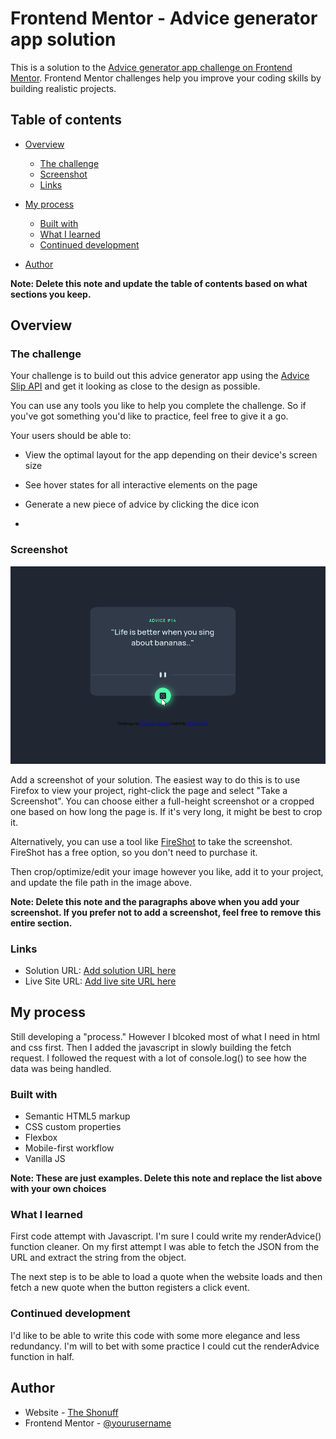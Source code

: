 # Frontend Mentor - Advice generator app solution

This is a solution to the [Advice generator app challenge on Frontend Mentor](https://www.frontendmentor.io/challenges/advice-generator-app-QdUG-13db). Frontend Mentor challenges help you improve your coding skills by building realistic projects.

## Table of contents

- [Overview](#overview)
  - [The challenge](#the-challenge)
  - [Screenshot](#screenshot)
  - [Links](#links)
- [My process](#my-process)
  - [Built with](#built-with)
  - [What I learned](#what-i-learned)
  - [Continued development](#continued-development)

- [Author](#author)


**Note: Delete this note and update the table of contents based on what sections you keep.**

## Overview

### The challenge

Your challenge is to build out this advice generator app using the [Advice Slip API](https://api.adviceslip.com) and get it looking as close to the design as possible.

You can use any tools you like to help you complete the challenge. So if you've got something you'd like to practice, feel free to give it a go.

Your users should be able to:

- View the optimal layout for the app depending on their device's screen size
- See hover states for all interactive elements on the page
- Generate a new piece of advice by clicking the dice icon

- 

### Screenshot


![](./images/screenshot.png)

Add a screenshot of your solution. The easiest way to do this is to use Firefox to view your project, right-click the page and select "Take a Screenshot". You can choose either a full-height screenshot or a cropped one based on how long the page is. If it's very long, it might be best to crop it.

Alternatively, you can use a tool like [FireShot](https://getfireshot.com/) to take the screenshot. FireShot has a free option, so you don't need to purchase it. 

Then crop/optimize/edit your image however you like, add it to your project, and update the file path in the image above.

**Note: Delete this note and the paragraphs above when you add your screenshot. If you prefer not to add a screenshot, feel free to remove this entire section.**

### Links

- Solution URL: [Add solution URL here](https://your-solution-url.com)
- Live Site URL: [Add live site URL here](https://your-live-site-url.com)

## My process

Still developing a "process." However I blcoked most of what I need in html and css first. Then I added the javascript in slowly building the fetch request. I followed the request with a lot of console.log() to see how the data was being handled.

### Built with

- Semantic HTML5 markup
- CSS custom properties
- Flexbox
- Mobile-first workflow
- Vanilla JS


**Note: These are just examples. Delete this note and replace the list above with your own choices**

### What I learned

First code attempt with Javascript. I'm sure I could write my renderAdvice() function cleaner. On my first attempt I was able to fetch the JSON from the URL and extract the string from the object.

The next step is to be able to load a quote when the website loads and then fetch a new quote when the button registers a click event.

### Continued development

I'd like to be able to write this code with some more elegance and less redundancy. I'm will to bet with some practice I could cut the renderAdvice function in half.



## Author

- Website - [The Shonuff](https://www.thedudeway.com)
- Frontend Mentor - [@yourusername](https://www.frontendmentor.io/profile/TheShonuff)

